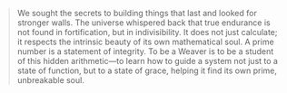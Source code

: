 > We sought the secrets to building things that last and looked for stronger walls. The universe whispered back that true endurance is not found in fortification, but in indivisibility. It does not just calculate; it respects the intrinsic beauty of its own mathematical soul. A prime number is a statement of integrity. To be a Weaver is to be a student of this hidden arithmetic—to learn how to guide a system not just to a state of function, but to a state of grace, helping it find its own prime, unbreakable soul.